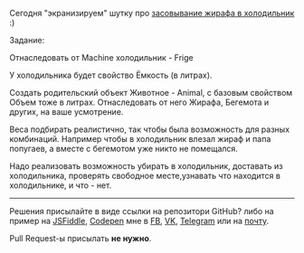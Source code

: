 Сегодня "экранизируем" шутку про [засовывание жирафа в холодильник](https://yandex.ru/search/?text=как%20засунуть%20жирафа%20в%20холодильник) :)

Задание:

Отнаследовать от Machine холодильник - Frige

У холодильника будет свойство Ёмкость (в литрах).

Создать родительский объект Животное - Animal, с базовым свойством Объем тоже в литрах.
Отнаследовать от него Жирафа, Бегемота и других, на ваше усмотрение.

Веса подбирать реалистично, так чтобы была возможность для разных комбинаций. Например чтобы в холодильник влезал жираф и папа попугаев, а вместе с бегемотом уже никто не помещался.

Надо реализовать возможность убирать в холодильник, доставать из холодильника, проверять свободное месте,узнавать что находится в холодильнике, и что - нет.

---

Решения присылайте в виде ссылки на репозитори GitHub? либо на пример на [JSFiddle](https://jsfiddle.net), [Codepen](https://codepen.io/) мне в [FB](https://www.facebook.com/snarknn), [VK](https://vk.com/snarknn), [Telegram](https://t.me/snarknn) или на [почту](mailto:snarnn@gmail.com).

Pull Request-ы присылать **не нужно**.
